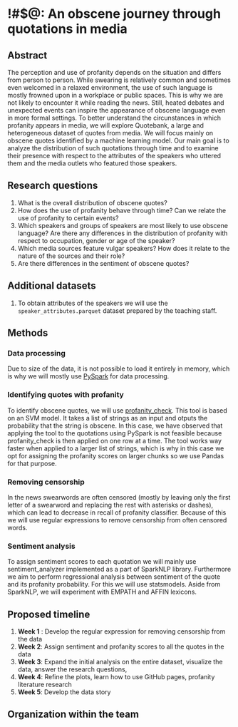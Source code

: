 # !#$@: An obscene journey through quotations in media
## Abstract
The perception and use of profanity depends on the situation and differs from person to person. While swearing is relatively common and sometimes even welcomed in a relaxed environment, the use of such language is mostly frowned upon in a workplace or public spaces. This is why we are not likely to encounter it while reading the news. Still, heated debates and unexpected events can inspire the appearance of obscene language even in more formal settings. To better understand the circunstances in which profanity appears in media, we will explore Quotebank, a large and heterogeneous dataset of quotes from media. We will focus mainly on obscene quotes identified by a machine learning model. Our main goal is to analyze the distribution of such quotations through time and to examine their presence with respect to the attributes of the speakers who uttered them and the media outlets who featured those speakers.
## Research questions
1.  What is the overall distribution of obscene quotes?
2.  How does the use of profanity behave through time? Can we relate the use of profanity to certain events?
3.  Which speakers and groups of speakers are most likely to use obscene language? Are there any differences in the distribution of profanity with respect to occupation, gender or age of the speaker?
4.  Which media sources feature vulgar speakers? How does it relate to the nature of the sources and their role?
5.  Are there differences in the sentiment of obscene quotes?
## Additional datasets
1. To obtain attributes of the speakers we will use the `speaker_attributes.parquet` dataset prepared by the teaching staff.
## Methods
### Data processing
Due to size of the data, it is not possible to load it entirely in memory, which is why we will mostly use [PySpark](http://spark.apache.org/docs/latest/api/python/) for data processing.
### Identifying quotes with profanity
To identify obscene quotes, we will use [profanity_check](https://pypi.org/project/alt-profanity-check/). This tool is based on an SVM model. It takes a list of strings as an input and otputs the probability that the string is obscene. In this case, we have observed that applying the tool to the quotations using PySpark is not feasible because profanity_check is then applied on one row at a time. The tool works way faster when applied to a larger list of strings, which is why in this case we opt for assigning the profanity scores on larger chunks so we use Pandas for that purpose.
### Removing censorship
In the news swearwords are often censored (mostly by leaving only the first letter of a swearword and replacing the rest with asterisks or dashes), which can lead to decrease in recall of profanity classifier. Because of this we will use regular expressions to remove censorship from often censored words.
### Sentiment analysis
To assign sentiment scores to each quotation we will mainly use sentiment_analyzer implemented as a part of SparkNLP library.  Furthermore we aim to perform regressional analysis between sentiment of the quote and its profanity probability. For this we will use statsmodels. Aside from SparkNLP, we will experiment with EMPATH and AFFIN lexicons.
## Proposed timeline
1. **Week 1** : Develop the regular expression for removing censorship from the data
2. **Week 2**: Assign sentiment and profanity scores to all the quotes in the data
3. **Week 3**: Expand the initial analysis on the entire dataset, visualize the data, answer the research questions,
4. **Week 4**: Refine the plots, learn how to use GitHub pages, profanity literature research
5. **Week 5**: Develop the data story
## Organization within the team

